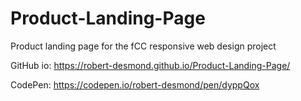 # Product-Landing-Page
 Product landing page for the fCC responsive web design project

GitHub io: https://robert-desmond.github.io/Product-Landing-Page/

CodePen: https://codepen.io/robert-desmond/pen/dyppQox
